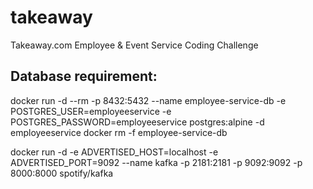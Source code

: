 # takeaway
Takeaway.com Employee &amp; Event Service Coding Challenge

## Database requirement:

docker run -d --rm -p 8432:5432 --name employee-service-db -e POSTGRES_USER=employeeservice -e POSTGRES_PASSWORD=employeeservice postgres:alpine -d employeeservice
docker rm -f employee-service-db


docker run -d -e ADVERTISED_HOST=localhost -e ADVERTISED_PORT=9092 --name kafka -p 2181:2181 -p 9092:9092  -p 8000:8000 spotify/kafka


